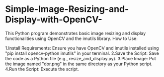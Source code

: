 # Simple-Image-Resizing-and-Display-with-OpenCV-
This Python program demonstrates basic image resizing and display functionalities using OpenCV and the imutils library.
How to Use:

1.Install Requirements: Ensure you have OpenCV and imutils installed using "pip install opencv-python imutils" in your terminal.
2.Save the Script: Save the code as a Python file (e.g., resize_and_display.py).
3.Place Image: Put the image named "dor.png" in the same directory as your Python script.
4.Run the Script: Execute the script.
